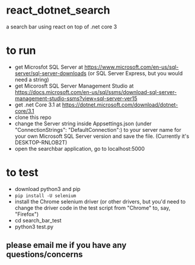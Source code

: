 # react_dotnet_search
a search bar using react on top of .net core 3
# to run
- get Microsfot SQL Server at https://www.microsoft.com/en-us/sql-server/sql-server-downloads (or SQL Server Express, but you would need a string)
- get Micorosft SQL Server Management Studio at https://docs.microsoft.com/en-us/sql/ssms/download-sql-server-management-studio-ssms?view=sql-server-ver15
- get .net Core 3.1 at https://dotnet.microsoft.com/download/dotnet-core/3.1
- clone this repo
- change the Server string inside Appsettings.json (under "ConnectionStrings": "DefaultConnection":) to your server name for your own Microsoft SQL Server version and save the file. (Currently it's DESKTOP-RNLOB2T)
- open the searchbar application, go to localhost:5000
# to test
- download python3 and pip
- ```pip install -U selenium```
- install the Chrome selenium driver (or other drivers, but you'd need to change the driver code in the test script from "Chrome" to, say, "Firefox")
- cd search_bar_test
- python3 test.py
## please email me if you have any questions/concerns 
